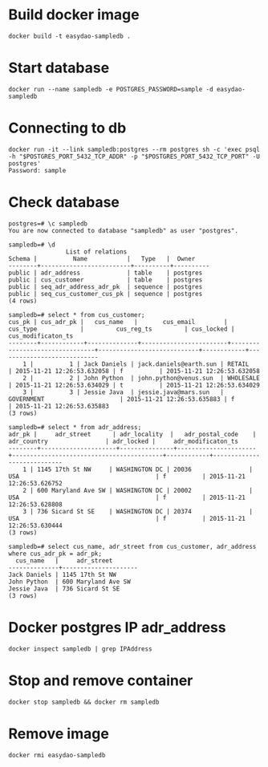 # Build docker image

    docker build -t easydao-sampledb .

# Start database
    
    docker run --name sampledb -e POSTGRES_PASSWORD=sample -d easydao-sampledb

# Connecting to db
    
    docker run -it --link sampledb:postgres --rm postgres sh -c 'exec psql -h "$POSTGRES_PORT_5432_TCP_ADDR" -p "$POSTGRES_PORT_5432_TCP_PORT" -U postgres'
    Password: sample

# Check database

    postgres=# \c sampledb
    You are now connected to database "sampledb" as user "postgres".
    
    sampledb=# \d
                    List of relations
    Schema |          Name           |   Type   |  Owner   
    --------+-------------------------+----------+----------
    public | adr_address             | table    | postgres
    public | cus_customer            | table    | postgres
    public | seq_adr_address_adr_pk  | sequence | postgres
    public | seq_cus_customer_cus_pk | sequence | postgres
    (4 rows)

    sampledb=# select * from cus_customer;
    cus_pk | cus_adr_pk |   cus_name   |       cus_email        |            cus_type            |         cus_reg_ts         | cus_locked |     cus_modificaton_ts     
    --------+------------+--------------+------------------------+--------------------------------+----------------------------+------------+----------------------------
        1 |          1 | Jack Daniels | jack.daniels@earth.sun | RETAIL                         | 2015-11-21 12:26:53.632058 | f          | 2015-11-21 12:26:53.632058
        2 |          2 | John Python  | john.python@venus.sun  | WHOLESALE                      | 2015-11-21 12:26:53.634029 | t          | 2015-11-21 12:26:53.634029
        3 |          3 | Jessie Java  | jessie.java@mars.sun   | GOVERNMENT                     | 2015-11-21 12:26:53.635883 | f          | 2015-11-21 12:26:53.635883
    (3 rows)

    sampledb=# select * from adr_address;
    adr_pk |     adr_street      | adr_locality  |   adr_postal_code    |               adr_country                | adr_locked |     adr_modificaton_ts     
    --------+---------------------+---------------+----------------------+------------------------------------------+------------+----------------------------
        1 | 1145 17th St NW     | WASHINGTON DC | 20036                | USA                                      | f          | 2015-11-21 12:26:53.626752
        2 | 600 Maryland Ave SW | WASHINGTON DC | 20002                | USA                                      | f          | 2015-11-21 12:26:53.628808
        3 | 736 Sicard St SE    | WASHINGTON DC | 20374                | USA                                      | f          | 2015-11-21 12:26:53.630444
    (3 rows)
    
    sampledb=# select cus_name, adr_street from cus_customer, adr_address where cus_adr_pk = adr_pk;
      cus_name   |     adr_street      
    --------------+---------------------
    Jack Daniels | 1145 17th St NW
    John Python  | 600 Maryland Ave SW
    Jessie Java  | 736 Sicard St SE
    (3 rows)
    
# Docker postgres IP adr_address

    docker inspect sampledb | grep IPAddress
    
# Stop and remove container

    docker stop sampledb && docker rm sampledb
    
# Remove image

    docker rmi easydao-sampledb
    
    